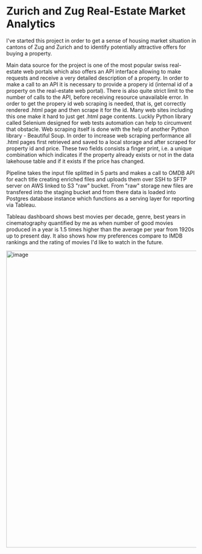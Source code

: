 # Zurich and Zug Real-Estate Market Analytics

I've started this project in order to get a sense of housing market situation in cantons of Zug and Zurich and 
to identify potentially attractive offers for buying a property. 

Main data source for the project is one of the most popular swiss real-estate web portals which also offers an API
interface allowing to make requests and receive a very detailed description of a property.
In order to make a call to an API it is necessary to provide a propery id (internal id of a property on the real-estate web portal). There is also quite strict limit to the number of calls to the API, before receiving resource unavailable
error. 
In order to get the propery id web scraping is needed, that is, get correctly rendered .html page and then scrape it for the 
id. Many web sites including this one make it hard to just get .html page contents.
Luckly Python library called Selenium designed for web tests automation can help to circumvent that obstacle.
Web scraping itself is done with the help of another Python library - Beautiful Soup.
In order to increase web scraping performance all .html pages first retrieved and saved to a local storage
and after scraped for property id and price. These two fields consists a finger print, i.e. a unique combination which
indicates if the property already exists or not in the data lakehouse table and if it exists if the price has changed.






Pipeline takes the input file splitted in 5 parts and makes a call to OMDB API for each title 
creating enriched files and uploads them over SSH to SFTP server on AWS linked to S3 "raw" bucket.
From "raw" storage new files are transfered into the staging bucket and from there data is loaded 
into Postgres database instance which functions as a serving layer for reporting via Tableau.

Tableau dashboard shows best movies per decade, genre, best years in cinematography quantified by me as when 
number of good movies produced in a year is 1.5 times higher than the average per year from 1920s up to 
present day. It also shows how my preferences compare to IMDB rankings and the rating of movies I'd like to watch in the future.

<img width="788" alt="image" src="https://github.com/StephanKnox/real-estate-project/assets/123996543/6e78f78f-09ff-477a-8852-8bdc1e247536">





